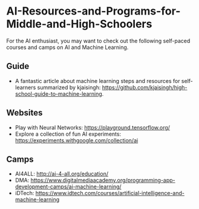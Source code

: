 # AI-Resources-and-Programs-for-Middle-and-High-Schoolers

For the AI enthusiast, you may want to check out the following self-paced courses and camps on AI and Machine Learning.

## Guide
- A fantastic article about machine learning steps and resources for self-learners summarized by kjaisingh: https://github.com/kjaisingh/high-school-guide-to-machine-learning.

## Websites
- Play with Neural Networks: https://playground.tensorflow.org/ 
- Explore a collection of fun AI experiments: https://experiments.withgoogle.com/collection/ai
    
## Camps
- AI4ALL: http://ai-4-all.org/education/
- DMA: https://www.digitalmediaacademy.org/programming-app-development-camps/ai-machine-learning/
- iDTech: https://www.idtech.com/courses/artificial-intelligence-and-machine-learning

